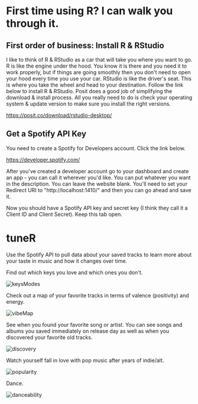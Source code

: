 # First time using R? I can walk you through it.

## First order of business: Install R & RStudio

I like to think of R & RStudio as a car that will take you where you want to go. R is like the engine under the hood. You know it is there and you need it to work properly, but if things are going smoothly then you don't need to open your hood every time you use your car. RStudio is like the driver's seat. This is where you take the wheel and head to your destination. Follow the link below to install R & RStudio. Posit does a good job of simplifying the download & install process. All you really need to do is check your operating system & update version to make sure you install the right versions.

https://posit.co/download/rstudio-desktop/

## Get a Spotify API Key

You need to create a Spotify for Developers account. Click the link below.

https://developer.spotify.com/

After you've created a developer account go to your dashboard and create an app - you can call it wherever you'd like. You can put whatever you want in the description. You can leave the website blank. You'll need to set your Redirect URI to "http://localhost:1410/" and then you can go ahead and save it.

Now you should have a Spotify API key and secret key (I think they call it a Client ID and Client Secret). Keep this tab open.

# tuneR
Use the Spotify API to pull data about your saved tracks to learn more about your taste in music and how it changes over time.

Find out which keys you love and which ones you don't.

![keysModes](https://user-images.githubusercontent.com/101683174/233725834-250c27e5-c1e0-4bd0-8f90-f1527c2a4b1c.png)

Check out a map of your favorite tracks in terms of valence (positivity) and energy.

![vibeMap](https://user-images.githubusercontent.com/101683174/233723413-16fb2c70-133e-4dc5-85a1-06684e76e7b9.png)

See when you found your favorite song or artist. You can see songs and albums you saved immediately on release day as well as when you discovered your favorite old tracks.

![discovery](https://user-images.githubusercontent.com/101683174/233723779-fc57d99d-0303-4062-bb8f-14995428fa04.png)

Watch yourself fall in love with pop music after years of indie/alt.

![popularity](https://user-images.githubusercontent.com/101683174/233724406-2f4cd9ef-7983-4f49-904e-b4ccbde4c417.gif)

Dance.

![danceability](https://user-images.githubusercontent.com/101683174/233725203-5743472c-cd99-42db-b889-75fe50cfe1e5.gif)
